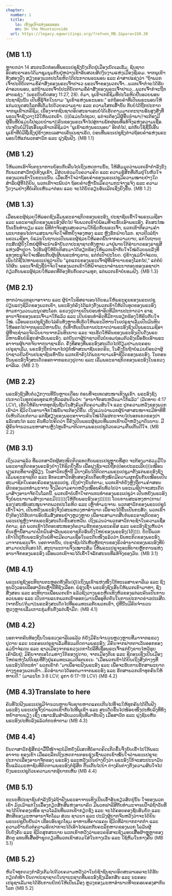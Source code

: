```yaml
---
chapter:
  number: 1
  title:
    lo: ເທິງພູເຂົາແຫ່ງພຣະພອນ
    en: On the Mountainside
  url: https://legacy.egwwritings.org/?ref=en_MB.1&para=150.30
---
```


## {MB 1.1}

ຫຼາຍກວ່າ 14 ສະຕະວັດກ່ອນທີ່ພຣະເຢຊູຊົງບັງເກີດຢູ່ເມືອງເບັດເລເຮັມ, ຊົນຊາດອິດສະຣາເອນໄດ້ມາຊຸມນຸມກັນຢູ່ຫວ່າງເຂົາອັນສວຍສົດງົນງາມແຫ່ງເມືອງຊີເຄມ. ຈາກພູເຂົາທັງສອງຝັ່ງ ສຽງຂອງພວກປະໂຣຫິດໄດ້ປະກາດພຣະພອນ ແລະ ຄຳສາປແຊ່ງວ່າ “ຖ້າພວກເຈົ້າປະຕິບັດຕາມຂໍ້ຄຳສັ່ງຂອງພຣະເຈົ້າຢາເວ ພຣະເຈົ້າຂອງພວກເຈົ້າ…ພວກເຈົ້າກໍຈະໄດ້ຮັບຄຳອວຍພອນ, ແຕ່ຖ້າພວກເຈົ້າບໍ່ປະຕິບັດຕາມຂໍ້ຄຳສັ່ງຂອງພຣະເຈົ້າຢາເວ…ພວກເຈົ້າກໍຈະຖືກສາບແຊ່ງ.” (ພຣະບັນຍັດສອງ 11:27, 28). ຕໍ່ມາ, ພູເຂົາເກຣີຊິມທີ່ປະໂຣຫິດຢືນອວຍພອນປະຊາຊົນນັ້ນ ເປັນທີ່ຮູ້ຈັກໃນນາມ “ພູເຂົາແຫ່ງພຣະພອນ.” ແຕ່ຖ້ອຍຄຳທີ່ເປັນພຣະພອນໃຫ້ແກ່ມະນຸດສະໂລກທີ່ເຕັມໄປດ້ວຍຄວາມບາບ ແລະ ຄວາມໂສກເສົ້ານັ້ນ ກັບບໍ່ໄດ້ຖືກປະກາດຈາກພູເຂົາເກຣີຊິມ, ເນື່ອງຈາກຊົນຊາດອິດສະຣາເອນບໍ່ໄດ້ເຮັດຕາມມາດຕະຖານອັນສູງສົ່ງທີ່ພຣະເຈົ້າຊົງວາງໄວ້ໃຫ້ພວກເຂົາ. (((ບໍ່ແມ່ນໂຢຊວຍ, ແຕ່ຈະຕ້ອງມີຜູ້ອື່ນນຳພາ//ຈະຕ້ອງມີຜູ້ອື່ນທີ່ບໍ່ແມ່ນໂຢຊວຍນຳພາ))ຄົນຂອງພຣະເຈົ້າໄປສູ່ການພັກຜ່ອນທີ່ແທ້ຈິງແຫ່ງຄວາມເຊື່ອ. ປະຈຸບັນບໍ່ມີໃຜເອີ້ນພູເຂົາເກຣີຊິມວ່າ “ພູເຂົາແຫ່ງພຣະພອນ” ອີກຕໍ່ໄປ, ແຕ່ກັບໃຊ້ຊື່ນີ້ເອີ້ນພູເຂົາທີ່ບໍ່ມີຊື່ເຊິ່ງຢູ່ຂ້າງທະເລສາບເຄັນເນຊາເຣັດ, ບ່ອນທີ່ພຣະເຢຊູຊົງກ່າວຖ້ອຍຄຳແຫ່ງພຣະພອນໃຫ້ແກ່ພວກສາວົກ ແລະ ຝູງຊົນຟັງ. {MB 1.1}

## {MB 1.2}

ໃຫ້ພວກເຮົາຈິນຕະນາການຍ້ອນກັບຄືນໄປເຖິງເຫດການນັ້ນ, ໃຫ້ສົມມຸດວ່າພວກເຮົາກຳລັງນັ່ງກັບພວກສາວົກຢູ່ເທິງພູເຂົາ, ມີສ່ວນຮ່ວມໃນຄວາມຄິດ ແລະ ຄວາມຮູ້ສຶກທີ່ເຕັມຢູ່ໃນຫົວໃຈຂອງພວກເຂົາໃນຂະນະນັ້ນ. ເມື່ອເຂົ້າໃຈວ່າຖ້ອຍຄຳຂອງພຣະເຢຊູມີຄວາມໝາຍຢ່າງໃດສຳລັບຜູ້ທີ່ໄດ້ຍິນ, ພວກເຮົາຈະພົບວ່າ ຖ້ອຍຄຳເຫຼົ່ານັ້ນມີຄວາມກະຈ່າງແຈ້ງ ແລະ ຄວາມງົດງາມຢ່າງທີ່ບໍ່ເຄີຍເຫັນມາກ່ອນ ແລະ ຈະໄດ້ບົດຮຽນອັນເລິກເຊິ່ງຍິ່ງຂຶ້ນ. {MB 1.2}

## {MB 1.3}

ເມື່ອພຣະຜູ້ຊ່ວຍໃຫ້ລອດຊົງເລີ່ມພຣະຣາຊກິດຂອງພຣະອົງ, ປະຊາຊົນເຂົ້າໃຈພຣະເມຊີອາ ແລະ ພຣະຣາຊກິດຂອງພຣະອົງຜິດໄປ ຈົນພວກເຂົາບໍ່ພ້ອມທີ່ຈະຮັບເອົາພຣະອົງ. ຄົນສະໄໝນັ້ນເນັ້ນທຳນຽມ ແລະ ພິທີກຳຈົນສູນເສຍຄວາມໃກ້ຊິດກັບພຣະເຈົ້າ, ພວກເຂົາຕີຄວາມຄຳພະຍາກອນໄປຕາມສະພາບຈິດໃຈທີ່ຫຍິ່ງຈອງຫອງ ແລະ ຫຼົງຮັກຝ່າຍໂລກ. ຊາວຢິວລໍຖ້າພຣະເມຊີອາ, ບໍ່ແມ່ນໃນຖານະເປັນພຣະຜູ້ຊ່ວຍໃຫ້ລອດພົ້ນຈາກຄວາມບາບ, ແຕ່ໃນຖານະກະສັດຜູ້ຍິ່ງໃຫຍ່ຜູ້ທີ່ຈະນຳເອົາບັນດາປະຊາຊາດທັງຫຼາຍ ມາຢູ່ພາຍໃຕ້ອຳນາດຂອງຣາຊສີແຫ່ງເຜົ່າຢູດາ. ໂຢຮັນຜູ້ໃຫ້ບັບຕິສະມາໄດ້ຮຽກຮ້ອງໃຫ້ພວກເຂົາກັບໃຈໃໝ່ດ້ວຍພະລັງທີ່ແທງທະລຸຈິດໃຈເໝືອນກັບຜູ້ເຜີຍພຣະທຳບູຮານ, ແຕ່ກໍເປົ່າປະໂຍດ. ຢູ່ຂ້າງແມ່ນ້ຳຈໍແດນ, ເພິ່ນໄດ້ຊີ້ໄປຫາພຣະເຢຊູວ່າເປັນ "ລູກແກະຂອງພຣະເຈົ້າຜູ້ທີ່ເອົາບາບຂອງໂລກໄປ," ແຕ່ກໍບໍ່ໄດ້ຜົນ. ພຣະເຈົ້າຊົງຊີ້ນຳຈິດໃຈຂອງພວກເຂົາໃຫ້ພິຈາລະນາຄຳພະຍາກອນຂອງເອຊາຢາກ່ຽວກັບພຣະຜູ້ຊ່ວຍໃຫ້ລອດທີ່ຕ້ອງທົນກັບຄວາມທຸກ, ແຕ່ພວກເຂົາບໍ່ຍອມຟັງ. {MB 1.3}

## {MB 2.1}

ຫາກວ່າພວກຄູບາອາຈານ ແລະ ຜູ້ນຳໃນອິສຣາເອນໄດ້ຍອມໃຫ້ພຣະຄຸນຂອງພຣະເຢຊູປ່ຽນແປງຊີວິດຂອງພວກເຂົາ, ພຣະອົງກໍຄົງໄດ້ແຕ່ງຕັ້ງພວກເຂົາໃຫ້ເປັນທູດຂອງພຣະອົງທ່າມກາງມວນມະນຸດສະໂລກ. ແຂວງຢູດາຍເປັນບ່ອນທຳອິດທີ່ມີການປະກາດວ່າ ຣາຊອານາຈັກຂອງພຣະເຈົ້າມາໃກ້ແລ້ວ ແລະ ເປັນບ່ອນທຳອິດທີ່ມີການຮຽກຮ້ອງໃຫ້ຄົນກັບໃຈໃໝ່. ເມື່ອພຣະເຢຊູຊົງຂັບໄລ່ຄົນທັງຫຼາຍທີ່ເຮັດໃຫ້ພຣະວິຫານໃນເຢຣູຊາເລັມເປັນມົນທິນ ໃຫ້ອອກໄປຈາກພຣະວິຫານນັ້ນ, ກໍເທົ່າກັບເປັນການປະກາດວ່າພຣະອົງຊົງເປັນພຣະເມຊີອາ ຜູ້ທີ່ຈະຊຳລະຈິດວິນຍານຈາກມົນທິນບາບ ແລະ ຈະເຮັດໃຫ້ຄົນຂອງພຣະອົງເປັນດັ່ງພຣະວິຫານອັນບໍຣິສຸດສຳລັບພຣະອົງ. ແຕ່ບັນດາຜູ້ນຳຊາວຢິວບໍ່ຍອມຖ່ອມຕົວລົງເພື່ອຮັບເອົາພຣະອາຈານຜູ້ຍາກຈົນຈາກນາຊາເຣັດ. ຄັ້ງທີສອງທີ່ພຣະອົງສະເດັດໄປຢ້ຽມຢາມນະຄອນເຢຣູຊາເລັມ, ພຣະອົງຖືກນຳພາໄປຢູ່ຕໍ່ໜ້າສະພາຊັນເຮດຣິນ, ໃນຄັ້ງນັ້ນຖ້າບໍ່ແມ່ນຍ້ອນວ່າຜູ້ນຳຊາວຢິວຢ້ານປະຊາຊົນເທົ່ານັ້ນ ພວກເຂົາຄົງໄດ້ພະຍາຍາມເອົາຊີວິດຂອງພຣະອົງ. ໃນຕອນນັ້ນພຣະອົງຈຶ່ງສະເດັດອອກຈາກແຂວງຢູດາຍ ແລະ ເລີ່ມພຣະຣາຊກິດຂອງພຣະອົງໃນແຂວງຄາລີເລ. {MB 2.1}

## {MB 2.2}

ພຣະອົງຊົງສືບຕໍ່ວຽກງານທີ່ນັ້ນຫຼາຍເດືອນ ກ່ອນທີ່ຈະເທດສະໜາເທິງພູເຂົາ. ພຣະອົງຊົງປະກາດໃນທຸກບ່ອນທຸກແຫ່ງທົ່ວແຜ່ນດິນວ່າ: “ອານາຈັກສະຫວັນມາໃກ້ແລ້ວ” (ມັດທາຍ 4:17 LCV), ເຮັດໃຫ້ຄົນຈາກທຸກຊົນຊັ້ນໃນສັງຄົມເກີດຄວາມສົນໃຈ ແລະ ປຸກຄວາມຫວັງຂອງພວກເຂົາວ່າ ຊີວິດໃນອານາຈັກໃໝ່ນັ້ນຈະຕ້ອງດີຂຶ້ນ. ເຖິງແມ່ນວ່າພວກຜູ້ນຳສາສະໜາຈະມີທ່າທີທີ່ບໍ່ເຫັນດ້ວຍກໍຕາມ ແຕ່ຊື່ສຽງຂອງພຣະອາຈານຄົນໃໝ່ໄດ້ແຜ່ກະຈາຍໄປນອກເຂດຂອງປາແລັດສະໄຕ ແລະ ຄົນທົ່ວໄປຄິດວ່າ ນີ້ຄົງເປັນພຣະຜູ້ຊ່ວຍທີ່ພວກເຂົາເຝົ້າຫວັງມາດົນນານ. ມີຜູ້ຄົນຈຳນວນມະຫາສານຫຼັ່ງໄຫຼເຂົ້າມາຕິດຕາມພຣະເຢຊູດ້ວຍຄວາມຕື່ນເຕັ້ນດີໃຈ. {MB 2.2}

## {MB 3.1}

ເຖິງເວລາແລ້ວ ທີ່ພວກສາວົກຜູ້ສະໜິດຕິດແທດກັບພຣະເຢຊູຫຼາຍທີ່ສຸດ ຈະຕ້ອງມາຮ່ວມມືໃນພຣະຣາຊກິດຂອງພຣະອົງຢ່າງໃກ້ຊິດຍິ່ງຂຶ້ນ ເພື່ອຝູງຊົນຈະບໍ່ຖືກ(ປ່ອຍປະລະເລີຍ)))ເໝືອນຝູງແກະທີ່ຂາດຜູ້ລ້ຽງ. ໃນສາວົກເຫຼົ່ານີ້ ມີບາງຄົນໄດ້ຕິດຕາມພຣະເຢຊູມາຕັ້ງແຕ່ພຣະອົງຊົງເລີ່ມພຣະຣາຊກິດ ແລະ ອັກຄະສາວົກສິບສອງຄົນເກືອບທັງໝົດມີຄວາມຜູກພັນກັນເໝືອນເປັນສະມາຊິກໃນຄອບຄົວຂອງພຣະເຢຊູ. ເຖິງຢ່າງນັ້ນກໍຕາມ, ພວກເຂົາກໍຍັງຫຼົງຖືຕາມຄຳສອນຜິດຂອງພວກທຳມະຈານ ຈຶ່ງມີຄວາມຄາດຫວັງເໝືອນຄົນທົ່ວໄປວ່າ ພຣະເມຊີຢາຈະສະເດັດມາສ້າງອານາຈັກໃນໂລກນີ້. ພວກເຂົາບໍ່ເຂົ້າໃຈການກະທຳຂອງພຣະເຢຊູວ່າ ເປັນຫຍັງພຣະອົງຈຶ່ງບໍ່ພະຍາຍາມສ້າງບາລະມີ(((((((ໃຫ້ກັບພຣະອົງເອງ))))))) ໂດຍການສະແຫງຫາ(ການ/ແຮງ)ສະໜັບສະໜູນຈາກພວກປະໂຣຫິດ ແລະ ເຫຼົ່າທຳມະຈານ. ພວກສາວົກຂອງພຣະເຢຊູບໍ່ເຂົ້າໃຈວ່າ, ເປັນຫຍັງພຣະອົງຈຶ່ງບໍ່ສະແຫວງຫາອຳນາດ ເພື່ອຈະໄດ້ຂຶ້ນເປັນກະສັດ. ພວກເຂົາຍັງຕ້ອງໄດ້ຮັບການອົບຮັມສັ່ງສອນຢ່າງຫຼວງຫຼາຍ ເພື່ອຈະສາມາດສືບຕໍ່ພຣະຣາຊກິດຂອງພຣະເຢຊູຫຼັງຈາກພຣະອົງສະເດັດຂຶ້ນສະຫວັນ. ເຖິງແມ່ນວ່າພວກສາວົກຈະຊ້າໃນຄວາມເຊື່ອກໍຕາມ, ແຕ່ ພວກເຂົາໄດ້ຕອບສະໜອງຕໍ່ຄວາມຮັກຂອງພຣະຄຣິສ ແລະ ພຣະອົງຊົງເຫັນວ່າ ຄົນເຫຼົ່ານີ້ສາມາດຝຶກຝົນສຳລັບພຣະຣາຊກິດອັນຍິ່ງໃຫຍ່ຂອງພຣະອົງ(ໄດ້)))). ບັດນີ້ພວກເຂົາໄດ້ຢູ່ກັບພຣະອົງດົນພໍທີ່ຈະມີຄວາມເຊື່ອໃນລະດັບໜຶ່ງແລ້ວວ່າ ພັນທະກິດຂອງພຣະອົງມາຈາກພຣະເຈົ້າ. ນອກຈາກນັ້ນ, ປະຊາຊົນໄດ້ເຫັນຫຼັກຖານຂອງຣິດອຳນາດຂອງພຣະອົງທີ່ບໍ່ສາມາດປະຕິເສດໄດ້, ສະຖານະການຈຶ່ງເໝາະສົມ ໃຫ້ພຣະເຢຊູຈະອະທິບາຍຫຼັກການແຫ່ງອານາຈັກຂອງພຣະອົງ ເພື່ອພວກເຂົາຈະໄດ້ເຂົ້າໃຈລັກສະນະທີ່ແທ້ຈິງຂອງມັນ. {MB 3.1}

## {MB 4.1}

ພຣະເຢຊູຊົງອະທິຖານຕະຫຼອດທັງຄືນ(ຢູ່))ເຖິງພູເຂົາແຫ່ງໜຶ່ງໃກ້ທະເລສາບຄາລີເລ ແລະ ຊົງທູນວິງວອນເພື່ອສາວົກເຫຼົ່ານີ້ທີ່ຊົງເລືອກ. ພໍ່ຮຸ່ງເຊົ້າ ພຣະອົງຊົງເອີ້ນໃຫ້ພວກເຂົາມາຫາ, ຊົງສັ່ງສອນ ແລະ ອະທິຖານເພື່ອພວກເຂົາ ແລ້ວຊົງວາງພຣະຫັດເທິງຫົວຂອງແຕ່ລະຄົນເປັນການອວຍພອນ ແລະ ເປັນການແຍກພວກເຂົາອອກ(ມາ)ເພື່ອອຸທິດຕົນໃນການປະກາດຂ່າວປະເສີດ. (ຈາກນັ້ນ//ຕໍ່ມາ))ພຣະອົງສະເດັດໄປທີ່ແຄມທະເລກັບພວກເຂົາ, ຢູ່ທີ່ນັ້ນມີຄົນຈຳນວນຫຼວງຫຼາຍເລີ່ມເກາະກຸ່ມກັນຕັ້ງແຕ່ເຊົ້າມືດ. {MB 4.1}

## {MB 4.2}

ນອກຈາກຄົນທ້ອງຖິ່ນໃນແຂວງຄາລີເລແລ້ວ ກໍຍັງມີຄົນຈຳນວນຫຼວງຫຼາຍທີ່ມາຈາກແຂວງຢູດາຍ ແລະ ນະຄອນເຢຣູຊາເລັມທີ່ຮ່ວມຕິດຕາມພຣະອົງ; ມີຄົນຈາກຟາກຕາເວັນອອກຂອງແມ່ນ້ຳຈໍແດນ ແລະ ຊາວເມືອງຈາກແຂວງເດກາໂປລີທີ່ເຊື່ອພຣະເຈົ້າແຕ່ຍັງຂາບໄຫວ້ຮູບເຄົາລົບຢູ່; ມີຄົນຈາກເອໂດມທາງໃຕ້ຂອງຢູດາຍ, ຈາກເມືອງຕີເຣ ແລະ ຊີດອນເຊິ່ງເປັນເມືອງໃຫຍ່ແຫ່ງໂຟນີເຊຍທີ່ຕັ້ງຢູ່ແຄມທະເລເມດີແຕເຣເນ. “ເມື່ອພວກເຂົາໄດ້ຍິນເຖິງສິ່ງຕ່າງໆທີ່ພຣະອົງໄດ້ກະທຳ” ພວກເຂົາກໍ “ມາເພື່ອຈະຟັງພຣະອົງ ແລະ ເພື່ອຈະຮັບການຮັກສາພະຍາດຕ່າງໆຂອງພວກເຂົາ…ຣິດອຳນາດໄດ້ອອກມາຈາກພຣະອົງ ແລະ ຮັກສາພວກເຂົາທຸກຄົນໃຫ້ຫາຍດີ.” (ມາລະໂກ 3:8 LCV; ລູກາ 6:17–19 LCV) {MB 4.2}

## {MB 4.3}Translate to here

ຄົນທີ່ໄປຟັງພຣະເຢຊູມີຈຳນວນຫຼາຍຈົນຊາຍຫາດແຄບເກີນໄປທີ່ຈະໃຫ້ທຸກຄົນໄດ້ຢືນຟັງພຣະອົງ ພຣະເຢຊູຈຶ່ງນຳພວກເຂົາກັບໄປທີ່ພູເຂົາ ແລະ ສະເດັດຂຶ້ນໄປໜ້ອຍໜຶ່ງປະທັບລົງທີ່ທົ່ງຫຍ້າຮາບພຽງ ເຊິ່ງ ເໝາະສົມສຳລັບມວນຊົນທີ່ມາຮັບຟັງ ເມື່ອສາວົກ ແລະ ຝູງຊົນເຫັນພຣະອົງປະທັບລົງແລ້ວກໍກະທຳຕາມ {MB 4.3}

## {MB 4.4}

ບັນດາສາວົກຮູ້ສຶກວ່າມື້ນີ້ໜ້າຈະບໍ່ມີຫຍັງພິເສດທີ່ບໍ່ຄາດຄິດເກີດຂຶ້ນຈຶ່ງຍັບເຂົ້າໄປໃກ້ພຣະອາຈານ ຂອງເຂົາ ເມື່ອລະລຶກເຖິງເຫດການຕອນຮຸ່ງເຊົ້າພວກເຂົາໝັ້ນໃຈວ່າພຣະເຢຊູຈະປະກາດເລື່ອງອານາຈັກຂອງ ພຣະອົງ ແລະຫວັງເປັນຢ່າງຍິ່ງວ່າ ພຣະອົງໃກ້ຈະສະປະນາມັນຂຶ້ນແລ້ວມະຫາຊົນທີ່ຕິດຕາມພຣະອົງກໍຮູ້ສຶກ ຕື່ນເຕັ້ນໄປນຳ ຕ່າງຄົນຕ່າງຕັ້ງຄວາມສົນໃຈໄປຍັງພຣະເຢຊູດ້ວຍຄວາມຍາກຮູ້ຍາກເຫັນ {MB 4.4}

## {MB 5.1}

ຂະນະທີ່ປະຊາຊົນກຳລັງນັ່ງລໍຖ້າຟັງພຣະອາຈານເທິງເນີນເຂົ້າອັນຂຽວສົດຢູ່ນັ້ນ ໃຈຂອງພວກເຂົາ ມົວເມົາແຕ່ໃນເລື້ອງກຽດສັກສີແຫ່ງອານາຄົດ ມີພວກຟາລີສີກັບທຳມະຈານເຝົ້າລໍຖ້າວັນທີ່ຈະໄດ້ປົກຄອງເໜືອ ຊາວໂລມັນທີ່ພວກເຂົາກຽດຊັງ ແລະ ຈະໄດ້ຄອບຄອງຊັບສົມບັດ ແລະ ສັກສີຂອງມະຫາອານາຈັກໂລມ ສ່ວນ ຊາວນາ ແລະ ປະມົງຜູ້ຍາກຈົນຫວັງວ່າຈະໄດ້ຍິນພຣະເຢຊູຢືນຢັນວ່າ ເຮືອນອັນຊຸດໂຊມ ອາຫານທີ່ຄາດແຄນ ຊີວິດທີ່ລຳບາກກາກກຳ ແລະ ຄວາມຢ້ານກົວຕໍ່ຄວາມອົດຢາກຈະໄດ້ເອົາໄປແລກກັບຄະລຶກຫາດຂອງພວກ ໂລມັນຜູ້ບີບບັງຄັບ ແລະ ຊີວິດສຸກສະບາຍ ພວກເຂົາຫວັງວ່າພຣະຄຣິສຈະຊົງມອບເສື້ອຜ້າຫຼູຫຼາຂອງສັດຕູ ແທນທີ່ເສື້ອຜ້າຊຸດດຽວທີ່ພວກເຂົາສວມໃສ່ໃນກາງເວັນ ແລະ ໃຊ້ຫົ່ມໃນກາງຄືນ {MB 5.1}

## {MB 5.2}

ຫົວໃຈທຸກດວງກຳລັງເຕັມໄປດ້ວຍຄວາມຫວັງວ່າໃນບໍ່ຊ້າຊົນຊາດອິດສະລາເອລຈະໄດ້ຮັບກຽດຕໍ່ໜ້າ ບັນດາປະຊາຊາດໃນຖານະຊາດທີ່ພຣະອົງຊົງເລືອກສັນ ແລະ ນະຄອນເຢຣູຊາເລັມຈະໄດ້ຮັບການຍົກຍໍໃຫ້ເປັນເມືອງ ຫຼວງຂອງມະຫາອຳນາດທີ່ຈະຄອບຄອງສາກົນໂລກ {MB 5.2}
